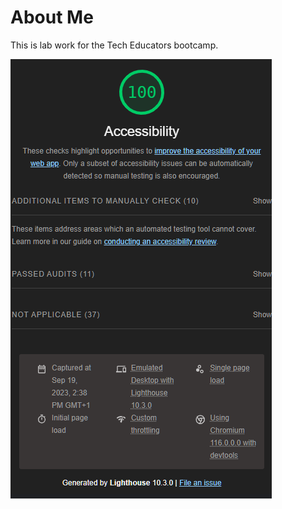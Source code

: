 # About Me

This is lab work for the Tech Educators bootcamp.

![The Lighthouse score for my web page](./images//lighthouse.png)
